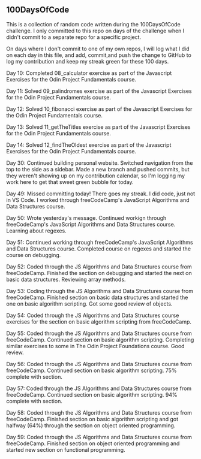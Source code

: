 ## 100DaysOfCode

This is a collection of random code written during the 100DaysOfCode challenge. I only committed to this repo on days of the challenge when I didn't commit to a separate repo for a specific project. 

On days where I don't commit to one of my own repos, I will log what I did on each day in this file, and add, commit,and push the change to GitHub to log my contribution and keep my streak green for these 100 days.

Day 10: Completed 08_calculator exercise as part of the Javascript Exercises for the Odin Project Fundamentals course.

Day 11: Solved 09_palindromes exercise as part of the Javascript Exercises for the Odin Project Fundamentals course.

Day 12: Solved 10_fibonacci exercise as part of the Javascript Exercises for the Odin Project Fundamentals course.

Day 13: Solved 11_getTheTitles exercise as part of the Javascript Exercises for the Odin Project Fundamentals course.

Day 14: Solved 12_findTheOldest exercise as part of the Javascript Exercises for the Odin Project Fundamentals course.

Day 30: Continued building personal website. Switched navigation from the top to the side as a sidebar. Made a new branch and pushed commits, but they weren't showing up on my contribution calendar, so I'm logging my work here to get that sweet green bubble for today.

Day 49: Missed committing today! There goes my streak. I did code, just not in VS Code. I worked through freeCodeCamp's JavaScript Algorithms and Data Structures course.

Day 50: Wrote yesterday's message. Continued workign through freeCodeCamp's JavaScript Algorithms and Data Structures course. Learning about regexes.

Day 51: Continued working through freeCodeCamp's JavaScript Algorithms and Data Structures course. Completed course on regexes and started the course on debugging.

Day 52: Coded through the JS Algorithms and Data Structures course from freeCodeCamp. Finished the section on debugging and started the next on basic data structures. Reviewing array methods.

Day 53: Coding through the JS Algorithms and Data Structures course from freeCodeCamp. Finished section on basic data structures and started the one on basic algorithm scripting. Got some good review of objects. 

Day 54: Coded through the JS Algorithms and Data Structures course exercises for the section on basic algorithm scripting from freeCodeCamp.   

Day 55: Coded through the JS Algorithms and Data Structures course from freeCodeCamp. Continued section on basic algorithm scripting. Completing similar exercises to some in The Odin Project Foundations course. Good review.

Day 56: Coded through the JS Algorithms and Data Structures course from freeCodeCamp. Continued section on basic algorithm scripting. 75% complete with section.

Day 57: Coded through the JS Algorithms and Data Structures course from freeCodeCamp. Continued section on basic algorithm scripting. 94% complete with section.

Day 58: Coded through the JS Algorithms and Data Structures course from freeCodeCamp. Finished section on basic algorithm scripting and got halfway (64%) through the section on object oriented programming. 

Day 59: Coded through the JS Algorithms and Data Structures course from freeCodeCamp. Finished section on object oriented programming and started new section on functional programming.